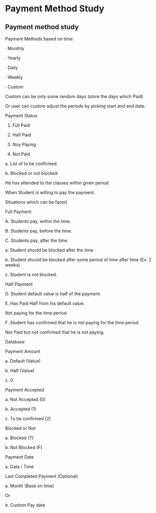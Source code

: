 # Payment Method Study

## **Payment method study**

Payment Methods based on time:

·       Monthly

·       Yearly

·       Daily

·       Weekly

·       Custom

Custom can be only some random days \(store the days which Paid\)

Or user can custom adjust the periods by picking start and end date.

Payment Status

1.    Full Paid

2.    Half Paid

3.    Noy Paying

4.    Not Paid

a.     List of to be confirmed

b.    Blocked or not blocked

He has attended to the classes within given period

When Student is willing to pay the payment.

Situations which can be faced.



Full Payment

A.    Students pay, within the time.

B.    Students pay, before the time.

C.    Students pay, after the time.

a.     Student should be blocked after the time

b.    Student should be blocked after some period of time after time \(Ex: 2 weeks\)

c.     Student is not blocked.

Half Payment

D.    Student default value is half of the payment.

E.     Has Paid Half from his default value.

Not paying for the time period

F.     Student has confirmed that he is not paying for the time period.

Not Paid but not confirmed that he is not paying.

Database

Payment Amount

a.     Default \(Value\)

b.    Half \(Value\)

c.     0

Payment Accepted

a.     Not Accepted \(0\)

b.    Accepted \(1\)

c.     To be confirmed \(2\)

Blocked or Not

a.     Blocked \(T\)

b.    Not Blocked \(F\)

Payment Date

a.     Data / Time

Last Completed Payment \(Optional\)

a.     Month \(Base on time\)

Or

b.    Custom Pay date

